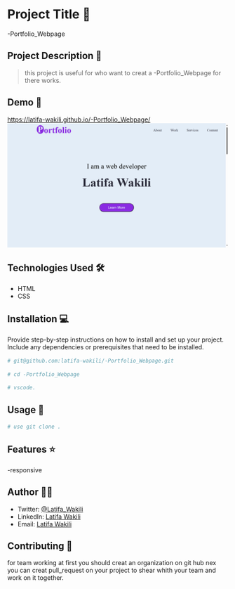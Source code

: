 # Project Title 🚀
-Portfolio_Webpage

## Project Description 📝

> this project is useful for who want to creat a -Portfolio_Webpage for there works.

## Demo 📸
https://latifa-wakili.github.io/-Portfolio_Webpage/
![Demo](portfolio.png)

## Technologies Used 🛠️

- HTML
- CSS


## Installation 💻

Provide step-by-step instructions on how to install and set up your project. Include any dependencies or prerequisites that need to be installed.

```bash
# git@github.com:latifa-wakili/-Portfolio_Webpage.git
```

```bash
# cd -Portfolio_Webpage
```

```bash
# vscode.
```

## Usage 🎯

```bash
# use git clone .
```

## Features ⭐
-responsive

## Author 👩‍💻
- Twitter: [@Latifa_Wakili](https://x.com/WakiliLatifa?t=wlHTh8JuyFprQsN_hZQGWQ&s=08)
- LinkedIn: [Latifa Wakili](https://www.linkedin.com/in/latifa-wakili-68423b277?utm_source=share&utm_campaign=share_via&utm_content=profile&utm_medium=android_app)
- Email: [Latifa Wakili](saavenwakili@gmail.com)

## Contributing 🤝
for team working at first you should creat an organization on git hub nex you can creat pull_request on your project to shear whith your team and work on it together.

